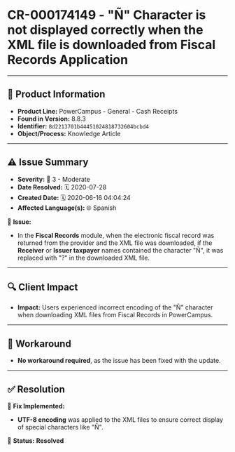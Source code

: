 # CR-000174149 - "Ñ" Character is not displayed correctly when the XML file is downloaded from Fiscal Records Application

---

## 📌 Product Information  
- **Product Line:** PowerCampus - General - Cash Receipts  
- **Found in Version:** 8.8.3  
- **Identifier:** `8d2213701b44451024818732604bcbd4`  
- **Object/Process:** Knowledge Article  

---

## ⚠️ Issue Summary  
- **Severity:** 🔵 3 - Moderate  
- **Date Resolved:** 🗓️ 2020-07-28  
- **Created Date:** 🗓️ 2020-06-16 04:04:24  
- **Affected Language(s):** 🌐 Spanish  

🔹 **Issue:**  
- In the **Fiscal Records** module, when the electronic fiscal record was returned from the provider and the XML file was downloaded, if the **Receiver** or **Issuer taxpayer** names contained the character "Ñ", it was replaced with "?" in the downloaded XML file.

---

## 🔍 Client Impact  
- **Impact:** Users experienced incorrect encoding of the "Ñ" character when downloading XML files from Fiscal Records in PowerCampus.

---

## 🔄 Workaround  
- **No workaround required**, as the issue has been fixed with the update.

---

## ✅ Resolution  
🔧 **Fix Implemented:**  
- **UTF-8 encoding** was applied to the XML files to ensure correct display of special characters like "Ñ".

🚀 **Status:** **Resolved**
